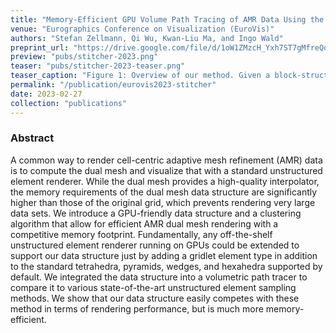 ```yaml
---
title: "Memory-Efficient GPU Volume Path Tracing of AMR Data Using the Dual Mesh"
venue: "Eurographics Conference on Visualization (EuroVis)"
authors: "Stefan Zellmann, Qi Wu, Kwan-Liu Ma, and Ingo Wald"
preprint_url: "https://drive.google.com/file/d/1oW1ZMzcH_Yxh7ST7gMfreQqTFrhlpmWo/view?usp=share_link"
preview: "pubs/stitcher-2023.png"
teaser: "pubs/stitcher-2023-teaser.png"
teaser_caption: "Figure 1: Overview of our method. Given a block-structured or octree-AMR data set (left) we first create the dual mesh (middle) and split that into the truly unstructured elements used to stitch the level boundaries (red) and those that are regular voxels (blue/white checkered). We then cluster voxels to become agridletso. Right: gridlets colorized by their ID. We build a bounding volume hierarchy over the gridlets and the remaining unstructured elements. The result is a sampleable representation that generates the exact same result as sampling on the dual mesh directly, but with significantly lower memory overhead and higher sampling speed. On our largest data sets, we see memory savings of up to 3x compared to highly compressed state-of-the-art unstructured mesh representations."
permalink: "/publication/eurovis2023-stitcher"
date: 2023-02-27
collection: "publications"
---
```

<!-- ![image](/images/pubs/stitcher-2023-teaser.png) -->



### Abstract
A common way to render cell-centric adaptive mesh refinement (AMR) data is to compute the dual mesh and visualize that with a standard unstructured element renderer. While the dual mesh provides a high-quality interpolator, the memory requirements of the dual mesh data structure are significantly higher than those of the original grid, which prevents rendering very large data sets. We introduce a GPU-friendly data structure and a clustering algorithm that allow for efficient AMR dual mesh rendering with a competitive memory footprint. Fundamentally, any off-the-shelf unstructured element renderer running on GPUs could be extended to support our data structure just by adding a gridlet element type in addition to the standard tetrahedra, pyramids, wedges, and hexahedra supported by default. We integrated the data structure into a volumetric path tracer to compare it to various state-of-the-art unstructured element sampling methods. We show that our data structure easily competes with these method in terms of rendering performance, but is much more memory-efficient.
